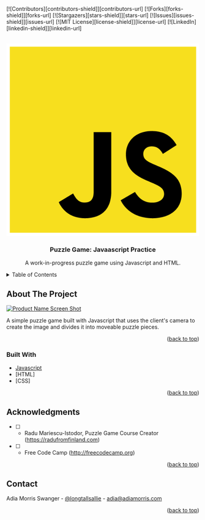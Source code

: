 <div id="top"></div>

[![Contributors][contributors-shield]][contributors-url]
[![Forks][forks-shield]][forks-url]
[![Stargazers][stars-shield]][stars-url]
[![Issues][issues-shield]][issues-url]
[![MIT License][license-shield]][license-url]
[![LinkedIn][linkedin-shield]][linkedin-url]


<br />
<div align="center">
  <a href="https://github.com/adiamorrisswanger/puzzle-game-practice.git">
    <img src="/images/js-logo.png" alt="Javascript Logo">
  </a>

<h3 align="center">Puzzle Game: Javaascript Practice</h3>

  <p align="center">
    A work-in-progress puzzle game using Javascript and HTML. 
    <br />

  </p>
</div>
<!-- TABLE OF CONTENTS -->
<details>
  <summary>Table of Contents</summary>
  <ol>
    <li>
      <a href="#about-the-project">About The Project</a>
      <ul>
        <li><a href="#built-with">Built With</a></li>
      </ul>
    </li>
    <li><a href="#contact">Contact</a></li>
    <li><a href="#acknowledgments">Acknowledgments</a></li>
  </ol>
</details>

<!-- ABOUT THE PROJECT -->
## About The Project

[![Product Name Screen Shot][product-screenshot]]()

A simple puzzle game built with Javascript that uses the client's camera to create the image and divides it into moveable puzzle pieces.

<p align="right">(<a href="#top">back to top</a>)</p>

### Built With

* [Javascript](https://javascript.com/)
* [HTML]
* [CSS]

<p align="right">(<a href="#top">back to top</a>)</p>




<!-- ACKNOWLEDGMENTS -->
## Acknowledgments

* [ ] - Radu Mariescu-Istodor, Puzzle Game Course Creator (https://radufromfinland.com)
* [ ] - Free Code Camp (http://freecodecamp.org)


<p align="right">(<a href="#top">back to top</a>)</p>

<!-- CONTACT -->
## Contact

Adia Morris Swanger - [@longtallsallie](https://twitter.com/longtallsallie) - adia@adiamorris.com


<p align="right">(<a href="#top">back to top</a>)</p>

<!-- MARKDOWN LINKS & IMAGES -->
<!-- https://www.markdownguide.org/basic-syntax/#reference-style-links -->
<!-- Upload screenshot -->
[product-screenshot]: /images/PuzzleGameScreenShot.png.png
